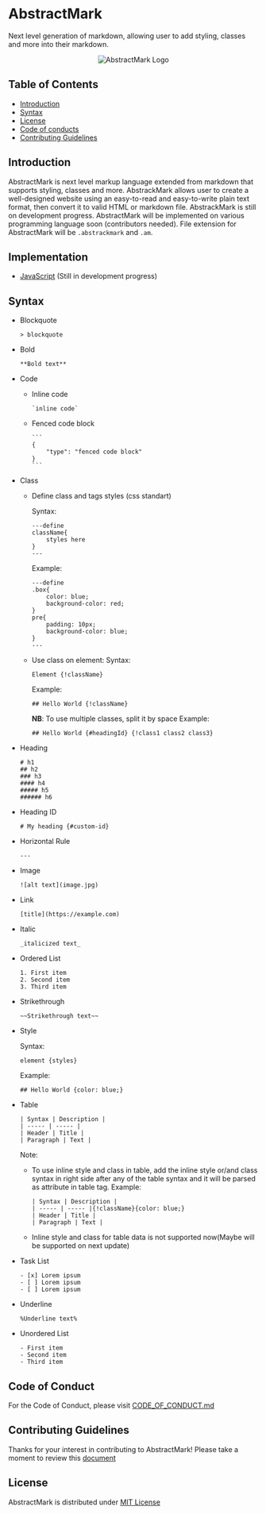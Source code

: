 # AbstractMark
Next level generation of markdown, allowing user to add styling, classes and more into their markdown.

<div align = "center">

![AbstractMark Logo](https://drive.google.com/uc?export=view&id=1PSOt4T7CVOBgtbCWa0m3YBYjojlFZX-U)

</div>

## Table of Contents
- [Introduction](#introduction)
- [Syntax](#syntax)
- [License](#license)
- [Code of conducts](#code-of-conduct)
- [Contributing Guidelines](#contributing-guidelines)

## Introduction
AbstractMark is next level markup language extended from markdown that supports styling, classes and more. AbstrackMark allows user to create a well-designed website using an easy-to-read and easy-to-write plain text format, then convert it to valid HTML or markdown file. AbstrackMark is still on development progress. AbstractMark will be implemented on various programming language soon (contributors needed). File extension for AbstractMark will be `.abstrackmark` and `.am`. 

## Implementation
- [JavaScript](https://github.com/abstractmark/javascript) (Still in development progress)

## Syntax
- Blockquote
    ```
    > blockquote
    ```
- Bold
    ```
    **Bold text**
    ```
- Code
    - Inline code
        ```
        `inline code`
        ```
    - Fenced code block
        ````
        ```
        {
            "type": "fenced code block"
        }
        ```
        ````
- Class
    - Define class and tags styles (css standart)
        
        Syntax:
        ```
        ---define
        className{
            styles here
        }
        ---
        ```
        
        Example:
        ```
        ---define
        .box{
            color: blue;
            background-color: red;
        }
        pre{
            padding: 10px;
            background-color: blue;
        }
        ---
        ```
    - Use class on element:
        Syntax:
        ```
        Element {!className}
        ```
        Example:
        ```
        ## Hello World {!className}
        ```
        **NB**: To use multiple classes, split it by space
        Example: 
        ```
        ## Hello World {#headingId} {!class1 class2 class3}
        ```
- Heading
    ```
    # h1
    ## h2
    ### h3
    #### h4
    ##### h5
    ###### h6
    ```
- Heading ID
    ```
    # My heading {#custom-id}
    ```
- Horizontal Rule
    ```
    ---
    ```
- Image
    ```
    ![alt text](image.jpg)
    ```
- Link
    ```
    [title](https://example.com)
    ```
- Italic
    ```
    _italicized text_
    ```
- Ordered List
    ```
    1. First item
    2. Second item
    3. Third item
    ```
- Strikethrough
    ```
    ~~Strikethrough text~~
    ```
- Style

    Syntax:
    ```
    element {styles}
    ```

    Example:
    ```
    ## Hello World {color: blue;}
    ```
- Table
    ```
    | Syntax | Description |
    | ----- | ----- |
    | Header | Title |
    | Paragraph | Text |
    ```
    Note:
    - To use inline style and class in table, add the inline style or/and class syntax in right side after any of the table syntax and it will be parsed as attribute in table tag.
        Example:
        ```
        | Syntax | Description |
        | ----- | ----- |{!className}{color: blue;}
        | Header | Title |
        | Paragraph | Text |
        ```
    - Inline style and class for table data is not supported now(Maybe will be supported on next update)
- Task List
    ```
    - [x] Lorem ipsum
    - [ ] Lorem ipsum
    - [ ] Lorem ipsum
    ```
- Underline
    ```
    %Underline text%
    ```
- Unordered List
    ```
    - First item
    - Second item
    - Third item
    ```

## Code of Conduct
For the Code of Conduct, please visit [CODE_OF_CONDUCT.md](CODE_OF_CONDUCT.md)

## Contributing Guidelines
Thanks for your interest in contributing to AbstractMark! Please take a moment to review this [document](CONTRIBUTING.md)

## License
AbstractMark is distributed under [MIT License](LICENSE)